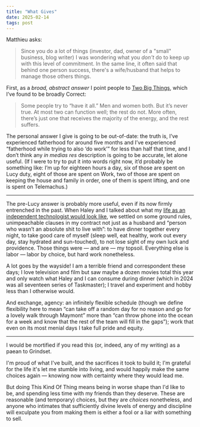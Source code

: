 ```yaml
---
title: "What Gives"
date: 2025-02-14
tags: post
---
```


Matthieu asks:

> Since you do a lot of things (investor, dad, owner of a "small" business, blog writer) I was wondering what you _don't_ do to keep up with this level of commitment. In the same line, it often said that behind one person success, there's a wife/husband that helps to manage those others things.

First, as a _broad, abstract answer_ I point people to [Two Big Things](https://longform.asmartbear.com/two-big-things/), which I’ve found to be broadly Correct:

> Some people try to “have it all.” Men and women both. But it’s never true. At most two can function well; the rest do not. More often, there’s just one that receives the majority of the energy, and the rest suffers.

The personal answer I give is going to be out-of-date: the truth is, I’ve experienced fatherhood for around five months and I’ve experienced “fatherhood while trying to also ‘do work’” for less than half that time, and I don’t think any _in medias res_ description is going to be accurate, let alone useful. (If I were to try to put it into words right now, it’d probably be something like: I’m up for eighteen hours a day, six of those are spent on Lucy duty, eight of those are spent on Work, two of those are spent on keeping the house and family in order, one of them is spent lifting, and one is spent on Telemachus.)

---

The pre-Lucy answer is probably more useful, even if its now firmly entrenched in the past. When Haley and I talked about what my [life as an independent technologist would look like](/posts/post/two-years), we settled on some ground rules, unimpeachable clauses in my contract not just as a husband and “person who wasn’t an absolute shit to live with”: to have dinner together every night, to take good care of myself (sleep well, eat healthy, work out every day, stay hydrated and sun-touched), to not lose sight of my own luck and providence. Those things were — and are — my topsoil. Everything else is labor — labor by choice, but hard work nonetheless.

A lot goes by the wayside! I am a terrible friend and correspondent these days; I love television and film but saw maybe a dozen movies total this year and only watch what Haley and I can consume during dinner (which in 2024 was all seventeen series of Taskmaster); I travel and experiment and hobby less than I otherwise would.

And exchange, agency: an infinitely flexible schedule (though we define flexibility here to mean “can take off a random day for no reason and go for a lovely walk through Maymont” more than “can throw phone into the ocean for a week and know that the rest of the team will fill in the gaps”); work that even on its most menial days I take full pride and equity.

---

I would be mortified if you read this (or, indeed, any of my writing) as a paean to Grindset.

I'm proud of what I've built, and the sacrifices it took to build it; I'm grateful for the life it's let me stumble into living, and would happily make the same choices again — knowing now with certainty where they would lead me.

But doing This Kind Of Thing means being in worse shape than I'd like to be, and spending less time with my friends than they deserve. These are reasonable (and temporary) choices, but they are _choices_ nonetheless, and anyone who intimates that sufficiently divine levels of energy and discipline will exculpate you from making them is either a fool or a liar with something to sell.
